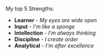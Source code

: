 My top 5 Strengths:
* **Learner** - *My eyes are wide open*
* **Input** - *I'm like a sponge*
* **Intellection** - *I'm always thinking*
* **Discipline** - *I create order*
* **Analytical** - *I'm after excellence*
